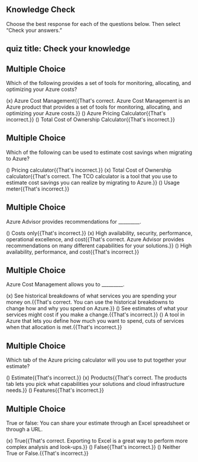 ## Knowledge Check

Choose the best response for each of the questions below. Then select “Check your answers.”

## quiz title: Check your knowledge

## Multiple Choice

Which of the following provides a set of tools for monitoring, allocating, and optimizing your Azure costs?

(x) Azure Cost Management{{That's correct. Azure Cost Management is an Azure product that provides a set of tools for monitoring, allocating, and optimizing your Azure costs.}}
() Azure Pricing Calculator{{That's incorrect.}}
() Total Cost of Ownership Calculator{{That's incorrect.}}

## Multiple Choice

Which of the following can be used to estimate cost savings when migrating to Azure?

() Pricing calculator{{That's incorrect.}}
(x) Total Cost of Ownership calculator{{That's correct. The TCO calculator is a tool that you use to estimate cost savings you can realize by migrating to Azure.}}
() Usage meter{{That's incorrect.}}

## Multiple Choice

Azure Advisor provides recommendations for _________.

() Costs only{{That's incorrect.}}
(x) High availability, security, performance, operational excellence, and cost{{That's correct.  Azure Advisor provides recommendations on many different capabilities for your solutions.}}
() High availability, performance, and cost{{That's incorrect.}}

## Multiple Choice

Azure Cost Management allows you to _________.

(x) See historical breakdowns of what services you are spending your money on.{{That's correct.  You can use the historical breakdowns to change how and why you spend on Azure.}}
() See estimates of what your services might cost if you make a change.{{That's incorrect.}}
() A tool in Azure that lets you define how much you want to spend, cuts of services when that allocation is met.{{That's incorrect.}}

## Multiple Choice

Which tab of the Azure pricing calculator will you use to put together your estimate?

() Estimate{{That's incorrect.}}
(x) Products{{That's correct. The products tab lets you pick what capabilities your solutions and cloud infrastructure needs.}}
() Features{{That's incorrect.}}

## Multiple Choice

True or false: You can share your estimate through an Excel spreadsheet or through a URL.

(x) True{{That's correct.  Exporting to Excel is a great way to perform more complex analysis and look-ups.}}
() False{{That's incorrect.}}
() Neither True or False.{{That's incorrect.}}
